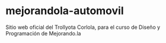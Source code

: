mejorandola-automovil
=====================

Sitio web oficial del Trollyota Corlola, para el curso de Diseño y Programación de Mejorando.la